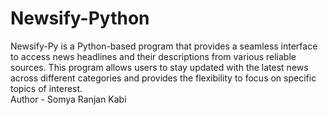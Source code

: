 # Newsify-Python
Newsify-Py is a Python-based program that provides a seamless interface to access news headlines and their descriptions from various reliable sources. This program allows users to stay updated with the latest news across different categories and provides the flexibility to focus on specific topics of interest.
<br> Author - Somya Ranjan Kabi
